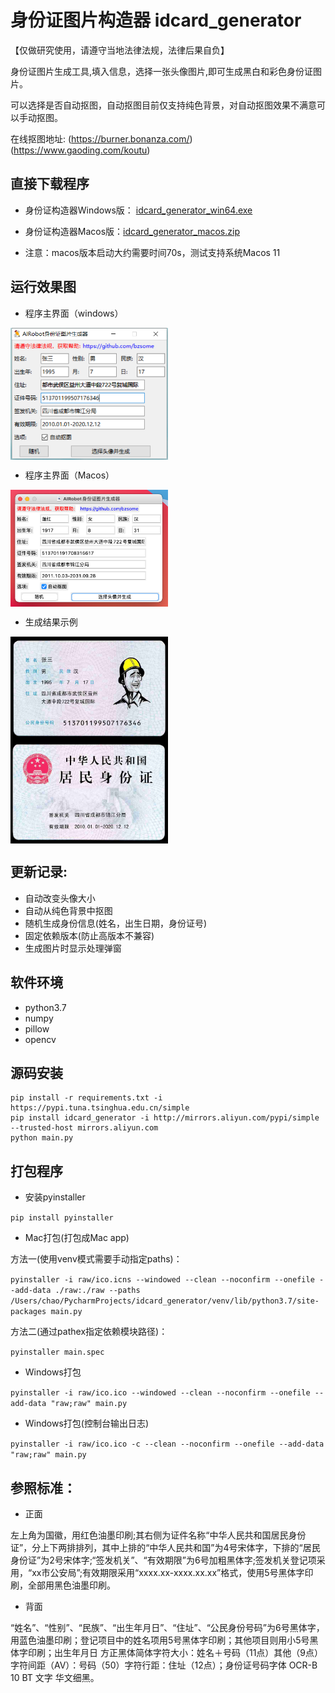 # 身份证图片构造器 idcard_generator

【仅做研究使用，请遵守当地法律法规，法律后果自负】

身份证图片生成工具,填入信息，选择一张头像图片,即可生成黑白和彩色身份证图片。

可以选择是否自动抠图，自动抠图目前仅支持纯色背景，对自动抠图效果不满意可以手动抠图。

在线抠图地址: (https://burner.bonanza.com/) (https://www.gaoding.com/koutu)

## 直接下载程序

- 身份证构造器Windows版： [idcard_generator_win64.exe](https://github.com/bzsome/idcard_generator/releases/download/v1.1.0/idcard_generator_win64_1.1.0.exe)

- 身份证构造器Macos版：[idcard_generator_macos.zip](https://github.com/bzsome/idcard_generator/releases/download/v1.1.0/idcard_generator_macos_1.1.0.zip)

- 注意：macos版本启动大约需要时间70s，测试支持系统Macos 11

## 运行效果图

- 程序主界面（windows）

<img src="docs/images/example_01.png" width="50%" height="50%" alt="程序运行图windows" align="center" />

- 程序主界面（Macos）

<img src="docs/images/example_macos.png" width="50%" height="50%" alt="程序运行图macos" align="center" />

- 生成结果示例

<img src="docs/images/result_color.png" width="50%" height="50%" alt="生成结果图" align="center" />


## 更新记录:

- 自动改变头像大小
- 自动从纯色背景中抠图
- 随机生成身份信息(姓名，出生日期，身份证号)
- 固定依赖版本(防止高版本不兼容)
- 生成图片时显示处理弹窗

## 软件环境
- python3.7
- numpy
- pillow
- opencv

## 源码安装

```
pip install -r requirements.txt -i https://pypi.tuna.tsinghua.edu.cn/simple
pip install idcard_generator -i http://mirrors.aliyun.com/pypi/simple --trusted-host mirrors.aliyun.com
python main.py
```

## 打包程序

- 安装pyinstaller

`pip install pyinstaller`

- Mac打包(打包成Mac app)

方法一(使用venv模式需要手动指定paths)： 

`pyinstaller -i raw/ico.icns --windowed --clean --noconfirm --onefile --add-data ./raw:./raw --paths /Users/chao/PycharmProjects/idcard_generator/venv/lib/python3.7/site-packages main.py`

方法二(通过pathex指定依赖模块路径)：

`pyinstaller main.spec`


- Windows打包

`pyinstaller -i raw/ico.ico --windowed --clean --noconfirm --onefile --add-data "raw;raw" main.py`

- Windows打包(控制台输出日志)

`pyinstaller -i raw/ico.ico -c --clean --noconfirm --onefile --add-data "raw;raw" main.py`

## 参照标准：

- 正面

左上角为国徽，用红色油墨印刷;其右侧为证件名称“中华人民共和国居民身份证”，分上下两排排列，其中上排的“中华人民共和国”为4号宋体字，下排的“居民身份证”为2号宋体字;“签发机关”、“有效期限”为6号加粗黑体字;签发机关登记项采用，“xx市公安局”;有效期限采用“xxxx.xx-xxxx.xx.xx”格式，使用5号黑体字印刷，全部用黑色油墨印刷。

- 背面

“姓名”、“性别”、“民族”、“出生年月日”、“住址”、“公民身份号码”为6号黑体字，用蓝色油墨印刷；登记项目中的姓名项用5号黑体字印刷；其他项目则用小5号黑体字印刷；出生年月日
方正黑体简体字符大小：姓名＋号码（11点）其他（9点）字符间距（AV）：号码（50）字符行距：住址（12点）；身份证号码字体 OCR-B 10 BT 文字 华文细黑。
